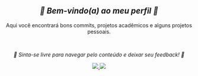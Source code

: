 <div align="center">
  <h2><i> 🌸  Bem-vindo(a) ao meu perfil  🌸 </i></h2>
</div>

<div align="center">

  Aqui você encontrará bons commits, projetos acadêmicos e alguns projetos pessoais.
  
</div>

  <br>
  
<div align="center">

  _🦋  Sinta-se livre para navegar pelo conteúdo e deixar seu feedback!  🦋_
  
</div>


<div align="center"> 

  <a href = "https://www.linkedin.com/in/nathaly-barbieri/" target = "_blank">
    <img src = "https://img.shields.io/badge/Linkedin-d375f1?style=for-the-badge&logo=linkedin&logoColor=white" target = "_blank">
  </a> 
<a href = "https://instagram.com/nathaly-barbieri/" target = "_blank">
    <img src = "https://img.shields.io/badge/Instagram-d375f1?style=for-the-badge&logo=instagram&logoColor=white" target = "_blank">
  </a>
  
 
</div>

